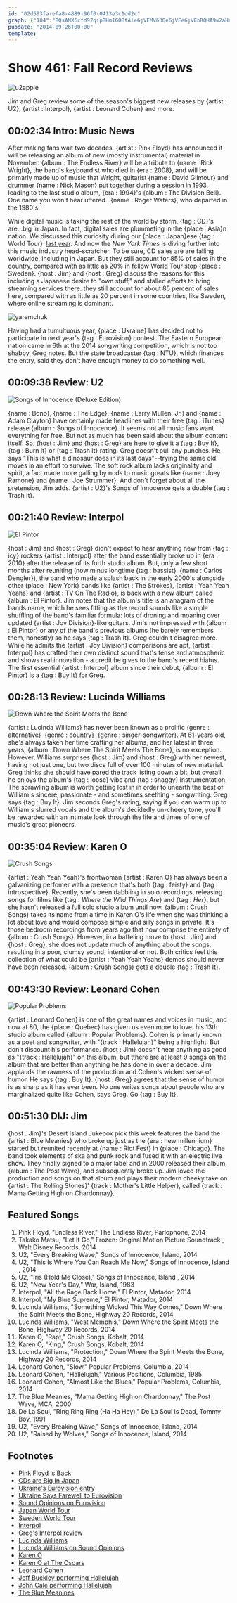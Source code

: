 ```yaml
---
id: "02d593fa-efa8-4889-96f0-0413e3c1dd2c"
graph: {"104":"BQsAMX6cfd97qipBHm1GOBtAle6jVEMV63Qe6jVEe6jVEnRQHA9w2aHe6jVEJUYNEe6jVEBMGAde6jVEXOsmde6jVE6IuT9MV63QBQsAMXOsmd97qipXOsmd","4A":"BGcjHsVfqk1uYfNBGcjHBGcjHL2PzyBGcjHzTWPnBGcjHH8FFZ8FhQdBGcjH4xjz1zGfMU4xjz1BMnZl4xjz1kO3LIkO3LIx1E6p8Z91pTEVR68Z91pTPN1X","G2":"n4v2DyCXbyBQsAMn4v2DBQsAMX6cfdBHm1GBQsAMThY72n4v2D","1B1":"BDOWWFe3x1BDOWWVVfux7q8hCBDOWWBDOWWn7q2k97qipFe3x10YeoEFe3x14WWzvFe3x197qipX6cfd97qipBHm1G","1MG":"Cq1fNk0rAacA8q4k0rAafOk7Gk0rAaflYNFk0rAak0rAaqiQDBe9cc3k0rAaBQsAMflYNFBQsAMX6cfdBHm1GBQsAM","20I":"7u7NCypZ0WBAHQHypZ0W97qipX6cfd97qipBHm1G","2DU":"MOJ5zr7UdFYIuwlcProLR43oZkRnH5"}
pubdate: "2014-09-26T00:00"
template: 
---
```






# Show 461: Fall Record Reviews

![u2apple](https://static.soundopinions.org/images/2014/reviews_web.jpg)

Jim and Greg review some of the season's biggest new releases by {artist : U2}, {artist : Interpol}, {artist : Leonard Cohen} and more.



## 00:02:34 Intro: Music News

After making fans wait two decades, {artist : Pink Floyd} has announced it will be releasing an album of new (mostly instrumental) material in November. {album : The Endless River} will be a tribute to {name : Rick Wright}, the band's keyboardist who died in {era : 2008}, and will be primarly made up of music that Wright, guitarist {name : David Gilmour} and drummer {name : Nick Mason} put together during a session in 1993,  leading to the last studio album, {era : 1994}'s {album : The Division Bell}. One name you won't hear uttered...{name : Roger Waters}, who departed in the 1980's.

While digital music is taking the rest of the world by storm, {tag : CD}'s are...big in Japan. In fact, digital sales are plummeting in the {place : Asia}n nation. We discussed this curiosity during our {place : Japan}ese {tag : World Tour}  [last year](http://www.soundopinions.org/show/388/). And now the *New York Times* is diving further into this music industry head-scratcher. To be sure, CD sales are are falling worldwide, including in Japan. But they still account for 85% of sales in the country, compared with as little as 20% in fellow World Tour stop {place : Sweden}. {host : Jim} and {host : Greg} discuss the reasons for this including a Japanese desire to "own stuff," and stalled efforts to bring streaming services there.  they still account for about 85 percent of sales here, compared with as little as 20 percent in some countries, like Sweden, where online streaming is dominant.

![yaremchuk](https://static.soundopinions.org/assets/461/4A0.jpg)

Having had a tumultuous year, {place : Ukraine} has decided not to participate in next year's {tag : Eurovision} contest. The Eastern European nation came in 6th at the 2014 songwriting competition, which is not too shabby, Greg notes. But the state broadcaster {tag : NTU}, which finances the entry, said they don't have enough money to do something well.



## 00:09:38 Review: U2

![Songs of Innocence (Deluxe Edition)](https://static.soundopinions.org/assets/461/G20.jpg)

{name : Bono}, {name : The Edge}, {name : Larry Mullen, Jr.} and {name : Adam Clayton} have certainly made headlines with their free {tag : iTunes} release {album : Songs of Innocence}. It seems not all music fans want everything for free. But not as much has been said about the album content itself. So, {host : Jim} and {host : Greg} are here to give it a {tag : Buy It}, {tag : Burn It} or {tag : Trash It} rating. Greg doesn't pull any punches. He says "This is what a dinosaur does in its last days"--trying the same old moves in an effort to survive. The soft rock album lacks originality and spirit, a fact made more galling by nods to music greats like {name : Joey Ramone} and {name : Joe Strummer}. And don't forget about all the pretension, Jim adds. {artist : U2}'s Songs of Innocence gets a double {tag : Trash It}.



## 00:21:40 Review: Interpol

![El Pintor](https://static.soundopinions.org/assets/461/1040.jpg)

{host : Jim} and {host : Greg} didn't expect to hear anything new from {tag : icy} rockers {artist : Interpol} after the band essentially broke up in {era : 2010} after the release of its forth studio album. But, only a few short months after reuniting (now minus longtime {tag : bassist}  {name : Carlos Dengler}), the band who made a splash back in the early 2000's alongside other {place : New York} bands like {artist : The Strokes}, {artist : Yeah Yeah Yeahs} and {artist : TV On The Radio}, is back with a new album called {album : El Pintor}. Jim notes that the album's title is an anagram of the bands name, which he sees fitting as the record sounds like a simple shuffling of the band's familiar formula: lots of droning and moaning over updated {artist : Joy Division}-like guitars. Jim's not impressed with {album : El Pintor} or any of the band's previous albums (he barely remembers them, honestly) so he says {tag : Trash It}. Greg couldn't disagree more. While he admits the {artist : Joy Division} comparisons are apt, {artist : Interpol} has crafted their own distinct sound that's tense and atmospheric and shows real innovation - a credit he gives to the band's recent hiatus. The first essential {artist : Interpol} album since their debut, {album : El Pintor} is a {tag : Buy It} for Greg.



## 00:28:13 Review: Lucinda Williams

![Down Where the Spirit Meets the Bone](https://static.soundopinions.org/assets/461/1B10.jpg)

{artist : Lucinda Williams} has never been known as a prolific {genre : alternative}  {genre : country}  {genre : singer-songwriter}. At 61-years old, she's always taken her time crafting her albums, and her latest in three years, {album : Down Where The Spirit Meets The Bone}, is no exception. However, Williams surprises {host : Jim} and {host : Greg} with her newest, having not just one, but two discs full of over 100 minutes of new material. Greg thinks she should have pared the track listing down a bit, but overall, he enjoys the album's {tag : loose} vibe and {tag : shaggy} instrumentation. The sprawling album is worth getting lost in in order to unearth the best of William's sincere, passionate - and sometimes seething - songwriting. Greg says {tag : Buy It}. Jim seconds Greg's rating, saying if you can warm up to William's slurred vocals and the album's decidedly un-cheery tone, you'll be rewarded with an intimate look through the life and times of one of music's great pioneers.



## 00:35:04 Review: Karen O

![Crush Songs](https://static.soundopinions.org/assets/461/1MG0.jpg)

{artist : Yeah Yeah Yeah}'s  frontwoman {artist : Karen O} has always been a galvanizing perfomer with a presence that's both {tag : feisty} and {tag : introspective}. Recently, she's been dabbling in solo recordings, releasing songs for films like {tag : *Where the Wild Things Are*} and {tag : *Her*}, but she hasn't released a full solo studio album until now. {album : Crush Songs} takes its name from a time in Karen O's life when she was thinking a lot about love and would compose simple and silly songs in private. It's those bedroom recordings from years ago that now comprise the entirety of {album : Crush Songs}. However, in a baffeling move to {host : Jim} and {host : Greg}, she does not update much of anything about the songs, resulting in a poor, clumsy sound, intentional or not. Both critics feel this collection of what could be {artist : Yeah Yeah Yeahs} demos should never have been released. {album : Crush Songs} gets a double {tag : Trash It}.



## 00:43:30 Review: Leonard Cohen

![Popular Problems](https://static.soundopinions.org/assets/461/20I0.jpg)

{artist : Leonard Cohen} is one of the great names and voices in music, and now at 80, the {place : Quebec} has given us even more to love: his 13th studio album called {album : Popular Problems}. Cohen is primarly known as a poet and songwriter, with "{track : Hallelujah}" being a highlight.  But don't discount his performance. {host : Jim} doesn't hear anything as good as "{track : Hallelujah}" on this album, but tthere are at least 9 songs on the album that are better than anything he has done in over a decade. Jim applauds the rawness of the production and Cohen's wicked sense of humor. He says {tag : Buy It}. {host : Greg} agrees that the sense of humor is as sharp as it has ever been. No one writes songs about people who are marginalized quite like Cohen, says Greg. Go {tag : Buy It}.



## 00:51:30 DIJ: Jim

{host : Jim}'s Desert Island Jukebox pick this week features the band the {artist : Blue Meanies} who broke up just as the {era : new millennium} started but reunited recently at {name : Riot Fest} in {place : Chicago}. The band took elements of ska and punk rock and fused it with an electric live show. They finally signed to a major label and in 2000 released their album, {album : The Post Wave}, and subsequently broke up. Jim loved the production and songs on that album and plays their modern cheeky take on {artist : The Rolling Stones}' {track : Mother's Little Helper}, called {track : Mama Getting High on Chardonnay}.



## Featured Songs

1. Pink Floyd, "Endless River," The Endless River, Parlophone, 2014
2. Takako Matsu, "Let It Go," Frozen: Original Motion Picture Soundtrack , Walt Disney Records, 2014
3. U2, "Every Breaking Wave," Songs of Innocence, Island, 2014
4. U2, "This Is Where You Can Reach Me Now," Songs of Innocence, Island , 2014
5. U2, "Iris (Hold Me Close)," Songs of Innocence, Island , 2014
6. U2, "New Year's Day," War, Island, 1983
7. Interpol, "All the Rage Back Home," El Pintor, Matador, 2014
8. Interpol, "My Blue Supreme," El Pintor, Matador, 2014
9. Lucinda Williams, "Something Wicked This Way Comes," Down Where the Spirit Meets the Bone, Highway 20 Records, 2014
10. Lucinda Williams, "West Memphis," Down Where the Spirit Meets the Bone, Highway 20 Records, 2014
11. Karen O, "Rapt," Crush Songs, Kobalt, 2014
12. Karen O, "King," Crush Songs, Kobalt, 2014
13. Lucinda Williams, "Protection," Down Where the Spirit Meets the Bone, Highway 20 Records, 2014
14. Leonard Cohen, "Slow," Popular Problems, Columbia, 2014
15. Leonard Cohen, "Hallelujah," Various Positions, Columbia, 1985
16. Leonard Cohen, "Almost Like the Blues," Popular Problems, Columbia, 2014
17. The Blue Meanies, "Mama Getting High on Chardonnay," The Post Wave, MCA, 2000
18. De La Soul, "Ring Ring Ring (Ha Ha Hey)," De La Soul is Dead, Tommy Boy, 1991
19. U2, "Every Breaking Wave," Songs of Innocence, Island, 2014
20. U2, "Raised by Wolves," Songs of Innocence, Island, 2014



## Footnotes

- [Pink Floyd is Back](http://www.latimes.com/entertainment/music/posts/la-et-ms-pink-floyd-release-date-new-album-the-endless-river-20140922-story.html)
- [CDs are Big In Japan](http://www.nytimes.com/2014/09/17/business/media/cd-loving-japan-resists-move-to-digital-music-.html)
- [Ukraine's Eurovision entry](https://www.youtube.com/watch?v=sdAf2EjhRiE)
- [Ukraine Says Farewell to Eurovision](http://www.bbc.com/news/entertainment-arts-29280319)
- [Sound Opinions on Eurovision](http://www.soundopinions.org/show/438)
- [Japan World Tour](http://www.soundopinions.org/show/388/)
- [Sweden World Tour](http://www.soundopinions.org/show/379/)
- [Interpol](http://interpolnyc.com/)
- [Greg's Interpol review](http://www.chicagotribune.com/entertainment/music/kot/ct-interpol-el-pintor-review-20140908-column.html)
- [Lucinda Williams](http://lucindawilliams.com/splash-page/)
- [Lucinda Williams on Sound Opinions](http://www.soundopinions.org/show/380)
- [Karen O](http://www.karenomusic.com/)
- [Karen O at The Oscars](http://vimeo.com/88115559)
- [Leonard Cohen](http://www.leonardcohen.com/us/splash)
- [Jeff Buckley performing Hallelujah](https://www.youtube.com/watch?v=y8AWFf7EAc4)
- [John Cale performing Hallelujah](https://www.youtube.com/watch?v=Nzu4LE667VM)
- [The Blue Meanines](https://www.facebook.com/pages/Blue-Meanies-Chicago-IL-USA/296337077353)